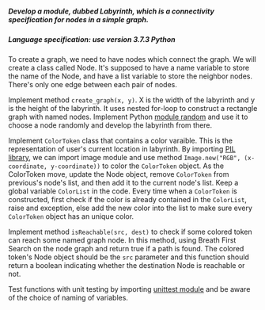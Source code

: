 ##### Develop a module, dubbed Labyrinth, which is a connectivity specification for nodes in a simple graph.
##### Language specification: use version 3.7.3 Python   

To create a graph, we need to have nodes which connect the graph. We will create a class called Node. It's supposed to have a name variable to store the name of the Node, and have a list variable to store the neighbor nodes. There's only one edge between each pair of nodes.

Implement method `create_graph(x, y)`. X is the width of the labyrinth and y is the height of the labyrinth. It uses nested for-loop to construct a rectangle graph with named nodes. Implement Python [module random](https://docs.python.org/3/library/random.html) and use it to choose a node randomly and develop the labyrinth from there.

Implement `ColorToken` class that contains a color varaible. This is the representation of user's current location in labyrinth. By importing [PIL library](https://pillow.readthedocs.io/en/4.2.x/reference/Image.html), we can import image module and use method `Image.new("RGB", (x-coordinate, y-coordinate))` to color the `ColorToken` object. As the ColorToken move, update the Node object, remove `ColorToken` from previous's node's list, and then add it to the current node's list. Keep a global variable `ColorList` in the code. Every time when a `ColorToken` is constructed, first check if the color is already contained in the `ColorList`, raise and exception, else add the new color into the list to make sure every `ColorToken` object has an unique color.

Implement method `isReachable(src, dest)` to check if some colored token can reach some named graph node. In this method, using Breath First Search on the node graph and return true if a path is found. The colored token's Node object should be the `src` parameter and this function should return a boolean indicating whether the destination Node is reachable or not.

Test functions with unit testing by importing [unittest module](https://docs.python.org/3/library/unittest.html#module-unittest) and be aware of the choice of naming of variables.
